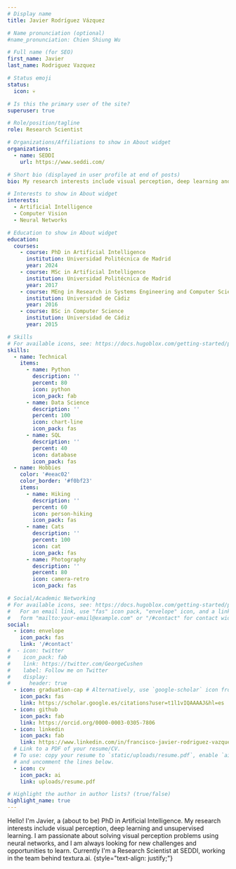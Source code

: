 ```yaml
---
# Display name
title: Javier Rodríguez Vázquez

# Name pronunciation (optional)
#name_pronunciation: Chien Shiung Wu

# Full name (for SEO)
first_name: Javier
last_name: Rodriguez Vazquez

# Status emoji
status:
  icon: 💀

# Is this the primary user of the site?
superuser: true

# Role/position/tagline
role: Research Scientist

# Organizations/Affiliations to show in About widget
organizations:
  - name: SEDDI
    url: https://www.seddi.com/

# Short bio (displayed in user profile at end of posts)
bio: My research interests include visual perception, deep learning and unsupervised learning.

# Interests to show in About widget
interests:
  - Artificial Intelligence
  - Computer Vision
  - Neural Networks

# Education to show in About widget
education:
  courses:
    - course: PhD in Artificial Intelligence
      institution: Universidad Politécnica de Madrid
      year: 2024
    - course: MSc in Artificial Intelligence
      institution: Universidad Politécnica de Madrid
      year: 2017
    - course: MEng in Research in Systems Engineering and Computer Science
      institution: Universidad de Cádiz
      year: 2016
    - course: BSc in Computer Science
      institution: Universidad de Cádiz
      year: 2015

# Skills
# For available icons, see: https://docs.hugoblox.com/getting-started/page-builder/#icons
skills:
  - name: Technical
    items:
      - name: Python
        description: ''
        percent: 80
        icon: python
        icon_pack: fab
      - name: Data Science
        description: ''
        percent: 100
        icon: chart-line
        icon_pack: fas
      - name: SQL
        description: ''
        percent: 40
        icon: database
        icon_pack: fas
  - name: Hobbies
    color: '#eeac02'
    color_border: '#f0bf23'
    items:
      - name: Hiking
        description: ''
        percent: 60
        icon: person-hiking
        icon_pack: fas
      - name: Cats
        description: ''
        percent: 100
        icon: cat
        icon_pack: fas
      - name: Photography
        description: ''
        percent: 80
        icon: camera-retro
        icon_pack: fas

# Social/Academic Networking
# For available icons, see: https://docs.hugoblox.com/getting-started/page-builder/#icons
#   For an email link, use "fas" icon pack, "envelope" icon, and a link in the
#   form "mailto:your-email@example.com" or "/#contact" for contact widget.
social:
  - icon: envelope
    icon_pack: fas
    link: '/#contact'
#  - icon: twitter
#    icon_pack: fab
#    link: https://twitter.com/GeorgeCushen
#    label: Follow me on Twitter
#    display:
#      header: true
  - icon: graduation-cap # Alternatively, use `google-scholar` icon from `ai` icon pack
    icon_pack: fas
    link: https://scholar.google.es/citations?user=t1l1vIQAAAAJ&hl=es
  - icon: github
    icon_pack: fab
    link: https://orcid.org/0000-0003-0305-7806
  - icon: linkedin
    icon_pack: fab
    link: https://www.linkedin.com/in/francisco-javier-rodriguez-vazquez-b1a764124/
  # Link to a PDF of your resume/CV.
  # To use: copy your resume to `static/uploads/resume.pdf`, enable `ai` icons in `params.yaml`,
  # and uncomment the lines below.
  - icon: cv
    icon_pack: ai
    link: uploads/resume.pdf

# Highlight the author in author lists? (true/false)
highlight_name: true
---
```


Hello! I'm Javier, a (about to be) PhD in Artificial Intelligence. My research interests include visual perception, deep learning and unsupervised learning. I am passionate about solving visual perception problems using neural networks, and I am always looking for new challenges and opportunities to learn. Currently I'm a Research Scientist at SEDDI, working in the team behind textura.ai.
{style="text-align: justify;"}
